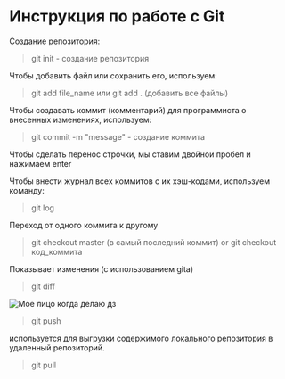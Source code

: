 # Инструкция по работе с Git 
Создание репозитория:

> git init - создание репозитория  

Чтобы добавить файл или сохранить его, используем:  

> git add file_name или git add . (добавить все файлы)    

Чтобы создавать коммит (комментарий) для программиста о внесенных изменениях, используем:  
> git commit -m "message" - создание коммита  

Чтобы сделать перенос строчки, мы ставим двойнои пробел и нажимаем enter  

Чтобы внести журнал всех коммитов с их хэш-кодами, используем команду:  
> git log  

Переход от одного коммита к другому 
> git checkout master (в самый последний коммит) or git checkout код_коммита  

Показывает изменения (с использованием gitа)

> git diff

 ![**Мое лицо когда делаю дз**](<https://2ch.hk/vg/arch/2019-06-30/thumb/30436849/15615527521240s.jpg>)

> git push      

используется для выгрузки содержимого локального репозитория в удаленный репозиторий.

>git pull   



<!--- Страшно ничего не понятно, но интересно --->